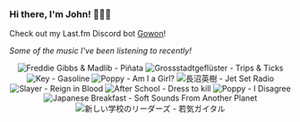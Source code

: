 ### Hi there, I'm John! 🏄🏻‍♂️

Check out my Last.fm Discord bot [Gowon](http://gowon.ca)!

_Some of the music I've been listening to recently!_


<!-- lastfm -->
<p align="center"><img src="https://lastfm.freetls.fastly.net/i/u/64s/1e297b4385fa4c16cc911398d13bdf04.png" title="Freddie Gibbs & Madlib - Piñata"> <img src="https://lastfm.freetls.fastly.net/i/u/64s/3df24425c8a9232eaf5d0da9afe47301.jpg" title="Grossstadtgeflüster - Trips & Ticks"> <img src="https://lastfm.freetls.fastly.net/i/u/64s/da4d9bfa15c316f617de3475fe751aaf.jpg" title="Key - Gasoline"> <img src="https://lastfm.freetls.fastly.net/i/u/64s/000bb38a007a410a4951ba1d044f60a2.jpg" title="Poppy - Am I a Girl?"> <img src="https://lastfm.freetls.fastly.net/i/u/64s/0cd511c5b43546d59f231f6824599f7f.png" title="長沼英樹 - Jet Set Radio"> <img src="https://lastfm.freetls.fastly.net/i/u/64s/350cf157e4860e5ef0a9abf6cccef024.jpg" title="Slayer - Reign in Blood"> <img src="https://lastfm.freetls.fastly.net/i/u/64s/16853243548ab889ae92c15c67a56f54.png" title="After School - Dress to kill"> <img src="https://lastfm.freetls.fastly.net/i/u/64s/a74796650781034d862975df0282b64a.jpg" title="Poppy - I Disagree"> <img src="https://lastfm.freetls.fastly.net/i/u/64s/cbf1dee4189770223d517c4e2b4b6d2e.jpg" title="Japanese Breakfast - Soft Sounds From Another Planet"> <img src="https://lastfm.freetls.fastly.net/i/u/64s/b12d7304b51c6012f955b0a25e88e2c3.jpg" title="新しい学校のリーダーズ - 若気ガイタル"> </p>
